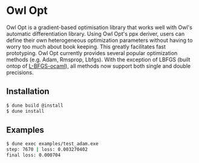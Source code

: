 # Owl Opt 

Owl Opt is a gradient-based optimisation library that works well with Owl's automatic differentiation library. Using Owl Opt's ppx deriver, users can define their own heterogeneous optimization parameters without having to worry too much about book keeping. This greatly facilitates fast prototyping. Owl Opt currently provides several popular optimization methods (e.g. Adam, Rmsprop, Lbfgs). With the exception of LBFGS (built ontop of [L-BFGS-ocaml](https://github.com/Chris00/L-BFGS-ocaml)), all methods now support both single and double precisions.

## Installation
```sh
$ dune build @install
$ dune install
```
## Examples 

```sh
$ dune exec examples/test_adam.exe
step: 7670 | loss: 0.003270402
final loss: 0.000704
```
 
